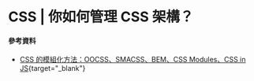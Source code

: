# CSS | 你如何管理 CSS 架構？
<!-- 柯基
平常在切版的時候都是採用 OOCSS 的概念，將架構樣式分離，以 btn 為例，架構不外乎是 padding、font-size、line-height、width 等等，而樣式則是 color、background-color 等等；另外則是容器與內容分離，以 card 為例，容器就是整個 card (card-head、card-body、card-footer)，而內容則是可能有 button、input、p 等等 -->

#### 參考資料
* [CSS 的模組化方法：OOCSS、SMACSS、BEM、CSS Modules、CSS in JS](https://www.cythilya.tw/2018/06/05/css-methodologies/){target="_blank"}
